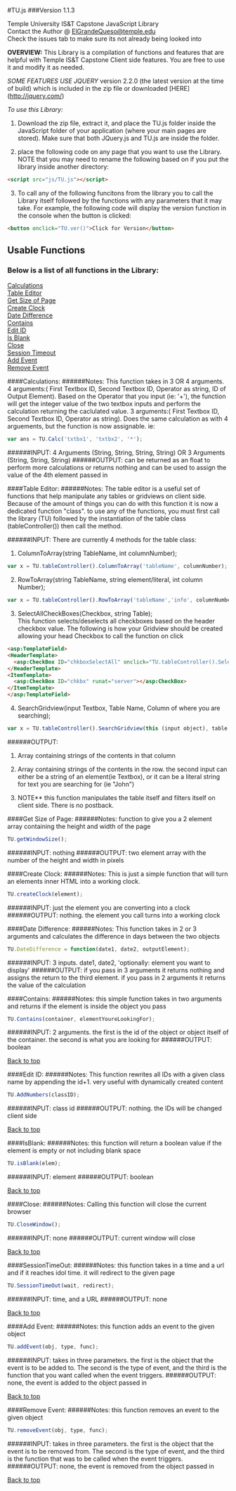 
#TU.js
###Version 1.1.3

Temple University IS&amp;T Capstone JavaScript Library </br>
Contact the Author @ [ElGrandeQueso@temple.edu](http://tumail.temple.edu)</br>
Check the issues tab to make sure its not already being looked into</br>

**OVERVIEW:**
This Library is a compilation of functions and features that are helpful with Temple IS&T Capstone Client side features.  You are free to use it and modify it as needed.  


*SOME FEATURES USE JQUERY* version 2.2.0 (the latest version at the time of build) which is included in the zip file or downloaded [HERE] (http://jquery.com/)

*To use this Library:*
1) Download the zip file, extract it, and place the TU.js folder inside the JavaScript folder of your application (where your main pages are stored). Make sure that both JQuery.js and TU.js are inside the folder.

2) place the following code on any page that you want to use the Library. NOTE that you may need to rename the following based on if you put the library inside another directory:
```HTML
<script src="js/TU.js"></script>
```

3) To call any of the following funcitons from the library you to call the Library itself followed by the functions with any parameters that it may take.  For example, the following code will display the version function in the console when the button is clicked:

```HTML
<button onclick="TU.ver()">Click for Version</button>
```

## Usable Functions
### Below is a list of all functions in the Library:
[Calculations](#calculations)<br/>
[Table Editor](#table-editor)<br/>
[Get Size of Page](#get-size-of-page)<br/>
[Create Clock](#create-clock)<br/>
[Date Difference](#date-difference)<br/>
[Contains](#contains)<br/>
[Edit ID](#edit-id)<br/>
[Is Blank](#isblank)<br/>
[Close](#close)<br/>
[Session Timeout](#sessiontimeout)<br/>
[Add Event](#add-event)<br/>
[Remove Event](#remove-event)<br/>

####Calculations:
######Notes:
This function takes in 3 OR 4 arguments.
4 arguments:( First Textbox ID, Second Textbox ID, Operator as string, ID of Output Element).  Based on the Operator that you input (ie: '+'), the function will get the integer value of the two textbox inputs and perform the calculation returning the caclulated value.
3 arguments:( First Textbox ID, Second Textbox ID, Operator as string).  Does the same calculation as with 4 arguements, but the function is now assignable. ie:
```JavaScript
var ans = TU.Calc('txtbx1', 'txtbx2', '*');
```
######INPUT:
4 Arguments (String, String, String, String) OR 3 Arguments (String, String, String)
######OUTPUT:
can be returned as an float to perform more calculations or returns nothing and can be used to assign the value of the 4th element passed in

####Table Editor:
######Notes:
The table editor is a useful set of functions that help manipulate any tables or gridviews on client side.  Because of the amount of things you can do with this function it is now a dedicated function "class".
to use any of the functions, you must first call the library (TU) followed by the instantiation of the table class (tableController()) then call the method.  

######INPUT: There are currently 4 methods for the table class:
1) ColumnToArray(string TableName, int columnNumber);
```JavaScript
var x = TU.tableController().ColumnToArray('tableName', columnNumber);
```
2) RowToArray(string TableName, string element/literal, int column Number);
```JavaScript
var x = TU.tableController().RowToArray('tableName','info', columnNumber);
```
3) SelectAllCheckBoxes(Checkbox, string Table);<br/>
This function selects/deselects all checkboxes based on the header checkbox value. The following is how your Gridview should be created allowing your head Checkbox to call the function on click
```HTML
<asp:TemplateField>
<HeaderTemplate>
  <asp:CheckBox ID="chkboxSelectAll" onclick="TU.tableController().SelectAllCheckBoxes(this, 'gridViewOrTableID');"/>
</HeaderTemplate>
<ItemTemplate>
  <asp:CheckBox ID="chkbx" runat="server"></asp:CheckBox>
</ItemTemplate>
</asp:TemplateField>
```
4) SearchGridview(input Textbox, Table Name, Column of where you are searching);
```JavaScript
var x = TU.tableController().SearchGridview(this (input object), table name, columnNumber);
```
######OUTPUT:
1) Array containing strings of the contents in that column

2) Array containing strings of the contents in the row.  the second input can either be a string of an element(ie Textbox), or it can be a literal string for text you are searching for (ie "John")

3) NOTE** this function manipulates the table itself and filters itself on client side.  There is no postback.

####Get Size of Page:
######Notes:
function to give you a 2 element array containing the height and width of the page
```JavaScript
TU.getWindowSize();
```
######INPUT:
nothing
######OUTPUT:
two element array with the number of the height and width in pixels

####Create Clock:
######Notes:
This is just a simple function that will turn an elements inner HTML into a working clock.
```JavaScript
TU.createClock(element);
```
######INPUT:
just the element you are converting into a clock
######OUTPUT:
nothing. the element you call turns into a working clock

####Date Difference:
######Notes:
This function takes in 2 or 3 arguments and calculates the difference in days between the two objects
```JavaScript
TU.DateDifference = function(date1, date2, outputElement);
```
######INPUT:
3 inputs. date1, date2, 'optionally: element you want to display'
######OUTPUT:
if you pass in 3 arguments it returns nothing and assigns the return to the third element.  if you pass in 2 arguments it returns the value of the calculation

####Contains:
######Notes:
this simple function takes in two arguments and returns if the element is inside the object you pass
```JavaScript
TU.Contains(container, elementYoureLookingFor);
```
######INPUT:
2 arguments. the first is the id of the object or object itself of the container. the second is what you are looking for
######OUTPUT:
boolean

[Back to top](#usable-functions)

####Edit ID:
######Notes:
This function rewrites all IDs with a given class name by appending the id+1.  very useful with dynamically created content
```JavaScript
TU.AddNumbers(classID);
```
######INPUT:
class id
######OUTPUT:
nothing.  the IDs will be changed client side

[Back to top](#usable-functions)

####IsBlank:
######Notes:
this function will return a boolean value if the element is empty or not including blank space
```JavaScript
TU.isBlank(elem);
```
######INPUT:
element
######OUTPUT:
boolean

[Back to top](#usable-functions)

####Close:
######Notes:
Calling this function will close the current browser
```JavaScript
TU.CloseWindow();
```
######INPUT:
none
######OUTPUT:
current window will close

[Back to top](#usable-functions)

####SessionTimeOut:
######Notes:
this function takes in a time and a url and if it reaches idol time. it will redirect to the given page
```JavaScript
TU.SessionTimeOut(wait, redirect);
```
######INPUT:
time, and a URL
######OUTPUT:
none

[Back to top](#usable-functions)

####Add Event:
######Notes:
this function adds an event to the given object
```JavaScript
TU.addEvent(obj, type, func);
```
######INPUT:
takes in three parameters.  the first is the object that the event is to be added to. The second is the type of event, and the third is the function that you want called when the event triggers.
######OUTPUT:
none, the event is added to the object passed in

[Back to top](#usable-functions)

####Remove Event:
######Notes:
this function removes an event to the given object
```JavaScript
TU.removeEvent(obj, type, func);
```
######INPUT:
takes in three parameters.  the first is the object that the event is to be removed from. The second is the type of event, and the third is the function that was to be called when the event triggers.
######OUTPUT:
none, the event is removed from the object passed in

[Back to top](#usable-functions)
